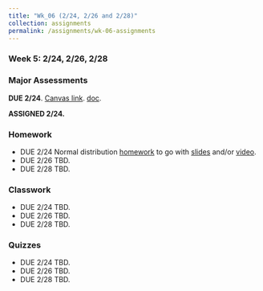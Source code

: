 ```yaml
---
title: "Wk_06 (2/24, 2/26 and 2/28)"
collection: assignments
permalink: /assignments/wk-06-assignments
---
```


### Week 5: 2/24, 2/26, 2/28

### Major Assessments

**DUE 2/24**. [Canvas link](https://canvas.umn.edu/courses/151855/assignments/1013324). [doc](https://drive.google.com/open?id=1qGRnjPsVIxk78NOiV624YErK2ZA_m9Km).    

**ASSIGNED 2/24.** 

### Homework
  
- DUE 2/24 Normal distribution [homework](https://docs.google.com/forms/d/e/1FAIpQLSfdCjWptSiP0WvaEeeAebegKMKNwlxmO9aro0MlCzTRJs2Ygg/viewform?usp=sf_link) to go with [slides](https://drive.google.com/open?id=1bVFZe_2omY5qdi5eMl21iS6EqkK-nPZx) and/or [video](https://www.youtube.com/watch?v=qP39GdBAVSw&feature=youtu.be).     
- DUE 2/26 TBD.   
- DUE 2/28 TBD.    

### Classwork

- DUE 2/24 TBD.  
- DUE 2/26 TBD.   
- DUE 2/28 TBD.    

### Quizzes

- DUE 2/24 TBD.  
- DUE 2/26 TBD.   
- DUE 2/28 TBD.    

